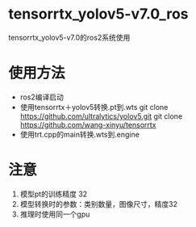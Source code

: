 # tensorrtx_yolov5-v7.0_ros
tensorrtx_yolov5-v7.0的ros2系统使用

# 使用方法


  
 - ros2编译启动
 - 使用tensorrtx＋yolov5转换.pt到.wts
 git clone https://github.com/ultralytics/yolov5.git
 git clone https://github.com/wang-xinyu/tensorrtx
 - 使用trt.cpp的main转换.wts到.engine


 # 注意
 1. 模型pt的训练精度 32 
 2. 模型转换时的参数：类别数量，图像尺寸，精度32
 3. 推理时使用同一个gpu